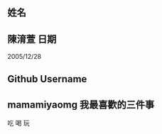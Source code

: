 姓名
----
陳淯萱
日期
----
2005/12/28

Github Username
---------------
mamamiyaomg
我最喜歡的三件事
---------------
吃 喝 玩
